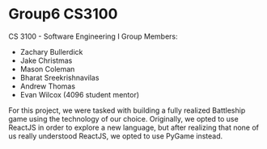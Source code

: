 # Group6 CS3100
CS 3100 - Software Engineering I
Group Members:
- Zachary Bullerdick
- Jake Christmas
- Mason Coleman
- Bharat Sreekrishnavilas
- Andrew Thomas
- Evan Wilcox (4096 student mentor)

For this project, we were tasked with building a fully realized Battleship game using the technology of our choice. Originally, we opted to use ReactJS in order to explore a new language, but after realizing that none of us really understood ReactJS, we opted to use PyGame instead.

